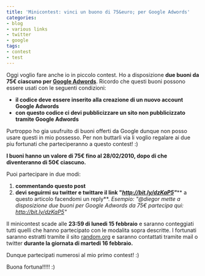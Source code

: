 ```yaml
---
title: 'Minicontest: vinci un buono di 75&euro; per Google Adwords'
categories:
- blog
- various links
- twitter
- google
tags:
- contest
- test
---
```

Oggi voglio fare anche io in piccolo contest. Ho a disposizione **due buoni da
75€ ciascuno per [Google Adwords](http://adwords.google.com)**. Ricordo che
questi buoni possono essere usati con le seguenti condizioni:

  * **il codice deve essere inserito alla creazione di un nuovo account Google Adwords**
  * **con questo codice ci devi pubblicizzare un sito non pubblicizzato tramite Google Adwords**
  

  
Purtroppo ho gia usufruito di buoni offerti da Google dunque non posso usare
questi in mio possesso. Per non buttarli via li voglio regalare ai due piu
fortunati che parteciperanno a questo contest! :)

**I buoni hanno un valore di 75€  fino al 28/02/2010, dopo di che diventeranno di 50€ ciascuno.**

Puoi partecipare in due modi:

  1. **commentando questo post**
  2. **devi seguirmi su twitter e twittare il link "_<http://bit.ly/dzKaP5>"_**** a questo articolo facendomi un reply**. _Esempio: "@diegor mette a disposizione due buoni per Google Adwords da 75€ partecipa qui: http://bit.ly/dzKaP5"_
  

  
Il minicontest scade alle **23:59 di lunedi 15 febbraio** e saranno
conteggiati tutti quelli che hanno partecipato con le modalita sopra
descritte. I fortunati saranno estratti tramite il sito
[random.org](http://random.org) e saranno contattati tramite mail o twitter
**durante la giornata di martedi 16 febbraio.**

Dunque partecipati numerosi al mio primo contest! :)

Buona fortuna!!!!! :)

